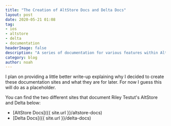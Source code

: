 ```yaml
---
title: "The Creation of AltStore Docs and Delta Docs"
layout: post
date: 2020-05-21 01:08
tag:
- ios
- altstore
- delta
- documentation
headerImage: false
description: "A series of documentation for various features within AltStore and Delta."
category: blog
author: noah
---
```


I plan on providing a little better write-up explaining why I decided to create these documentation sites and what they are for later. For now I guess this will do as a placeholder.

You can find the two different sites that document Riley Testut's AltStore and Delta below:
* [AltStore Docs]({{ site.url }}/altstore-docs)
* [Delta Docs]({{ site.url }}/delta-docs)
